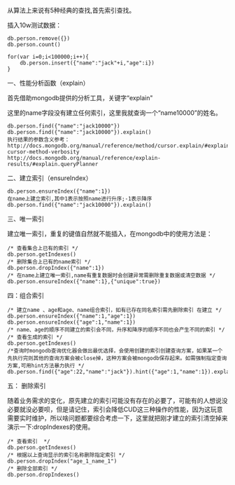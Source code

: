 从算法上来说有5种经典的查找,首先索引查找。

插入10w测试数据：
	
	db.person.remove({})
	db.person.count()

	for(var i=0;i<100000;i++){
		db.person.insert({"name":"jack"+i,"age":i})
	}

一、性能分析函数（explain）

首先借助mongodb提供的分析工具，关键字“explain"

这里的name字段没有建立任何索引，这里我就查询一个“name10000”的姓名。	
	
	db.person.find({"name":"jack10000"})
	db.person.find({"name":"jack10000"}).explain()
	执行结果的参数含义参考：
	http://docs.mongodb.org/manual/reference/method/cursor.explain/#explain-cursor-method-verbosity
	http://docs.mongodb.org/manual/reference/explain-results/#explain.queryPlanner

二、建立索引（ensureIndex）
	
	db.person.ensureIndex({"name":1})
	在name上建立索引,其中1表示按照name进行升序;-1表示降序
	db.person.find({"name":"jack10000"}).explain()

三、唯一索引

建立唯一索引，重复的键值自然就不能插入，在mongodb中的使用方法是：

	/* 查看集合上已有的索引 */
	db.person.getIndexes()
	/* 删除集合上已有的name索引 */
	db.person.dropIndex({"name":1})
	/* 在name上建立唯一索引,name有重复数据时会创建异常需删除重复数据或清空数据 */
	db.person.ensureIndex({"name":1},{"unique":true})	

四：组合索引

	/* 建立name 、age和age、name组合索引，如有已存在同名索引需先删除索引 在建立 */
	db.person.ensureIndex({"name":1,"age":1})
	db.person.ensureIndex({"age":1,"name":1})
	/* name、age的顺序不同建立的索引会不同，升序和降序的顺序不同也会产生不同的索引 */
	/* 查看生成的索引 */
	db.person.getIndexes()
	/*查询时mongodb查询优化器会做出最优选择，会使用创建的索引创建查询方案，如果某一个先执行完则其他的查询方案会被close掉，这种方案会被mongodb保存起来。如需强制指定查询方案,可用hint方法暴力执行 */
	db.person.find({"age":22,"name":"jack"}).hint({"age":1,"name":1}).explain()

五： 删除索引

随着业务需求的变化，原先建立的索引可能没有存在的必要了，可能有的人想说没必要就没必要呗，但是请记住，索引会降低CUD这三种操作的性能，因为这玩意需要实时维护，所以啥问题都要综合考虑一下，这里就把刚才建立的索引清空掉来演示一下:dropIndexes的使用。
	
	/* 查看索引  */
	db.person.getIndexes()
	/* 根据以上查询显示的索引名称删除指定索引 */
	db.person.dropIndex("age_1_name_1")
	/* 删除全部索引 */
	db.person.dropIndexes()
	